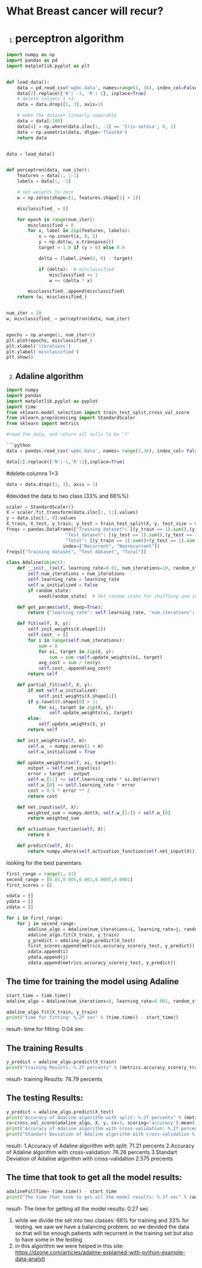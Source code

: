 # What Breast cancer will recur?

1. # perceptron algorithm

```python
import numpy as np
import pandas as pd
import matplotlib.pyplot as plt


def load_data():
    data = pd.read_csv('wpbc.data', names=range(1, 36), index_col=False, na_values="?")
    data[2].replace({'N': -1, 'R': 1}, inplace=True)
    # delete columns 1 +3
    data = data.drop([1, 3], axis=1)

    # make the dataset linearly separable
    data = data[:100]
    data[4] = np.where(data.iloc[:, -1] == 'Iris-setosa', 0, 1)
    data = np.asmatrix(data, dtype='float64')
    return data


data = load_data()


def perceptron(data, num_iter):
    features = data[:, :-1]
    labels = data[:, -1]

    # set weights to zero
    w = np.zeros(shape=(1, features.shape[1] + 1))

    misclassified_ = []

    for epoch in range(num_iter):
        misclassified = 0
        for x, label in zip(features, labels):
            x = np.insert(x, 0, 1)
            y = np.dot(w, x.transpose())
            target = 1.0 if (y > 0) else 0.0

            delta = (label.item(0, 0) - target)

            if (delta):  # misclassified
                misclassified += 1
                w += (delta * x)

        misclassified_.append(misclassified)
    return (w, misclassified_)


num_iter = 10
w, misclassified_ = perceptron(data, num_iter)


epochs = np.arange(1, num_iter+1)
plt.plot(epochs, misclassified_)
plt.xlabel('iterations')
plt.ylabel('misclassified')
plt.show()
```
2. ## Adaline algorithm 

```python
import numpy
import pandas
import matplotlib.pyplot as pyplot
import time
from sklearn.model_selection import train_test_split,cross_val_score
from sklearn.preprocessing import StandardScaler
from sklearn import metrics

#read the data, and return all nulls to be '?'

```python
data = pandas.read_csv('wpbc.data', names= range(1,36), index_col= False, na_values="?")

data[2].replace({'N':-1,'R':1},inplace=True)
```
#delete columns 1+3
```python
data = data.drop([1, 3], axis = 1)
```
#devided the data to two class (33% and 66%%)
```python
scaler = StandardScaler()
X = scaler.fit_transform(data.iloc[:, 1:].values)
y = data.iloc[:, 0].values
X_train, X_test, y_train, y_test = train_test_split(X, y, test_size = 0.33, random_state = 1 )
freqs = pandas.DataFrame({"Training dataset": [(y_train == 1).sum(),(y_train == -1).sum()],
                      "Test dataset": [(y_test == 1).sum(),(y_test == -1).sum()],
                      "Total": [(y_train == 1).sum()+(y_test == 1).sum(),(y_train == -1).sum()+(y_test == -1).sum()]},
                     index=["Recurrent", "Nonrecurrent"])
freqs[["Training dataset", "Test dataset", "Total"]]
```
    
```python
class Adaline(object):
    def __init__(self, learning_rate=0.01, num_iterations=10, random_state=None):
        self.num_iterations = num_iterations
        self.learning_rate = learning_rate
        self.w_initialized = False
        if random_state:
            seed(random_state)  # Set random state for shuffling and initializing the weights

    def get_params(self, deep=True):
        return {"learning_rate": self.learning_rate, "num_iterations": self.num_iterations}

    def fit(self, X, y):
        self.init_weights(X.shape[1])
        self.cost_ = []
        for i in range(self.num_iterations):
            sum = 0
            for xi, target in zip(X, y):
                sum = sum +self.update_weights(xi, target)
            avg_cost = sum / len(y)
            self.cost_.append(avg_cost)
        return self

    def partial_fit(self, X, y):
        if not self.w_initialized:
            self.init_weights(X.shape[1])
        if y.ravel().shape[0] > 1:
            for xi, target in zip(X, y):
                self.update_weights(xi, target)
        else:
            self.update_weights(X, y)
        return self

    def init_weights(self, m):
        self.w_ = numpy.zeros(1 + m)
        self.w_initialized = True

    def update_weights(self, xi, target):
        output = self.net_input(xi)
        error = target - output
        self.w_[1:] += self.learning_rate * xi.dot(error)
        self.w_[0] += self.learning_rate * error
        cost = 0.5 * error ** 2
        return cost

    def net_input(self, X):
        weighted_sum = numpy.dot(X, self.w_[1:]) + self.w_[0]
        return weighted_sum

    def activation_function(self, X):
        return X

    def predict(self, X):
        return numpy.where(self.activation_function(self.net_input(X)) >= 0.0, 1, -1)
```

looking for the best paremtars

```python
first_range = range(1, 41)
secend_range = [0.01,0.005,0.001,0.0005,0.0001]
first_scores = []

xdata = []
ydata = []
zdata = []

for i in first_range:
    for j in secend_range:
        adaline_algo = Adaline(num_iterations=i, learning_rate=j, random_state=1)
        adaline_algo.fit(X_train, y_train)
        y_predict = adaline_algo.predict(X_test)
        first_scores.append(metrics.accuracy_score(y_test, y_predict))
        xdata.append(i)
        ydata.append(j)
        zdata.append(metrics.accuracy_score(y_test, y_predict))

```
## The time for training the model using Adaline
```python
start_time = time.time()
adaline_algo = Adaline(num_iterations=8, learning_rate=0.001, random_state=1)

adaline_algo.fit(X_train, y_train)
print("time for fitting: %.2f sec" % (time.time() - start_time))
```
result- time for fitting: 0.04 sec

## The training Results
```python
y_predict = adaline_algo.predict(X_train)
print("training Results: %.2f percents" % (metrics.accuracy_score(y_train, y_predict)*100))
```
result- training Results: 78.79 percents
## The testing Results:
```python
y_predict = adaline_algo.predict(X_test)
print("Accuracy of Adaline algorithm with split: %.2f percents" % (metrics.accuracy_score(y_test, y_predict)*100))
cv=cross_val_score(adaline_algo, X, y, cv=3, scoring='accuracy').mean()
print("Accuracy of Adaline algorithm with cross-validation: %.2f percents"  % (cv*100))
print("Standart Deviation of Adaline algorithm with cross-validation %.3f precents" % (cross_val_score(adaline_algo, X, y, cv=3, scoring='accuracy').std()*100))
```
result- 
1.Accuracy of Adaline algorithm with split: 71.21 percents
2.Accuracy of Adaline algorithm with cross-validation: 76.26 percents
3.Standart Deviation of Adaline algorithm with cross-validation 2.575 precents

## The time that took to get all the model results:
```python
adalineFullTime= time.time() - start_time
print("The time that took to get all the model results: %.3f sec" % (adalineFullTime))

```
result- The time for getting all the model results: 0.27 sec

  1. while we divide the set into two classes: 66% for training and 33% for testing. we saw we have a balancing problem. 
    so we devided the data so that will be enough patients with recurrent in the training set but also to have some in the testing
  2. in this algorithm we were helped in this site: https://dzone.com/articles/adaline-explained-with-python-example-data-analyti
  

